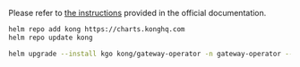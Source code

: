 Please refer to [the instructions](https://docs.konghq.com/gateway-operator/1.3.x/get-started/kic/install/) provided in the official documentation.

```bash
helm repo add kong https://charts.konghq.com
helm repo update kong

helm upgrade --install kgo kong/gateway-operator -n gateway-operator --create-namespace --set image.tag=1.3
```